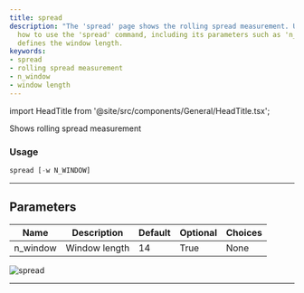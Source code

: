 ```yaml
---
title: spread
description: "The 'spread' page shows the rolling spread measurement. Users can learn"
  how to use the 'spread' command, including its parameters such as 'n_window' which
  defines the window length.
keywords:
- spread
- rolling spread measurement
- n_window
- window length
---
```


import HeadTitle from '@site/src/components/General/HeadTitle.tsx';

<HeadTitle title="stocks/qa/spread - Reference | OpenBB Terminal Docs" />

Shows rolling spread measurement

### Usage

```python
spread [-w N_WINDOW]
```

---

## Parameters

| Name | Description | Default | Optional | Choices |
| ---- | ----------- | ------- | -------- | ------- |
| n_window | Window length | 14 | True | None |

![spread](https://user-images.githubusercontent.com/46355364/154308406-f20812a4-fa04-4937-b8de-dc27042f7462.png)

---
